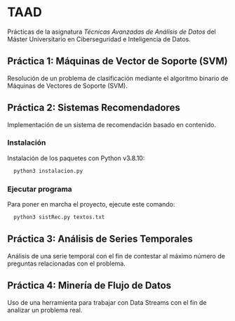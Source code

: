 
# TAAD
Prácticas de la asignatura *Técnicas Avanzadas de Análisis de Datos* del Máster Universitario en Ciberseguridad e Inteligencia de Datos.

## Práctica 1: Máquinas de Vector de Soporte (SVM)

Resolución de un problema de clasificación mediante el algoritmo binario de Máquinas de Vectores de Soporte (SVM).

## Práctica 2: Sistemas Recomendadores

Implementación de un sistema de recomendación basado en contenido.

### Instalación

Instalación de los paquetes con Python v3.8.10:

```bash
  python3 instalacion.py
```
    
### Ejecutar programa

Para poner en marcha el proyecto, ejecute este comando: 

```bash
  python3 sistRec.py textos.txt
```

## Práctica 3: Análisis de Series Temporales

Análisis de una serie temporal con el fin de contestar al máximo número de preguntas relacionadas con el problema.

## Práctica 4: Minería de Flujo de Datos

Uso de una herramienta para trabajar con Data Streams con el fin de analizar un problema real.